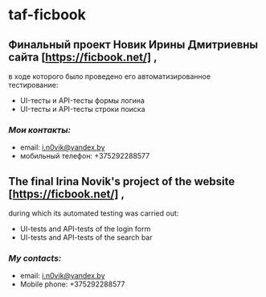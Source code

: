 # taf-ficbook
## **Финальный проект Новик Ирины Дмитриевны сайта** [https://ficbook.net/] ,
в ходе  которого было проведено его автоматизированное тестирование:
* UI-тесты и API-тесты формы логина
* UI-тесты и API-тесты строки поиска

 ### *Мои контакты:* ###
* email: i.n0vik@yandex.by
* мобильный телефон: +375292288577

## **The final Irina Novik's project of the website** [https://ficbook.net/] ,
  during which its automated testing was carried out:
  * UI-tests and API-tests of the login form
  * UI-tests and API-tests of the search bar

### *My contacts:* ###

  * email: i.n0vik@yandex.by
  * Mobile phone: +375292288577
   